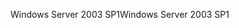 <span data-ttu-id="5ee6e-101">Windows Server 2003 SP1</span><span class="sxs-lookup"><span data-stu-id="5ee6e-101">Windows Server 2003 SP1</span></span>